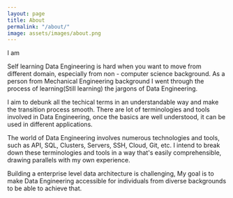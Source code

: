 ```yaml
---
layout: page
title: About
permalink: "/about/"
image: assets/images/about.png
---
```


I am 

Self learning Data Engineering is hard when you want to move from different domain, especially from non - computer science background. As a person from Mechanical Engineering background I went through the process of learning(Still learning) the jargons of Data Engineering. 


I aim to debunk all the techical terms in an understandable way and make the transition process smooth. There are lot of terminologies and tools involved in Data Engineering, once the basics are well understood, it can be used in different applications.


The world of Data Engineering involves numerous technologies and tools, such as API, SQL, Clusters, Servers, SSH, Cloud, Git, etc. I intend to break down these terminologies and tools in a way that's easily comprehensible, drawing parallels with my own experience.


Building a enterprise level data architecture is challenging, My goal is to make Data Engineering accessible for individuals from diverse backgrounds to be able to achieve that. 





